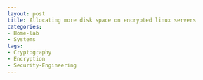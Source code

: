 ```yaml
---
layout: post
title: Allocating more disk space on encrypted linux servers
categories:
- Home-lab
- Systems
tags:
- Cryptography
- Encryption
- Security-Engineering
---
```

